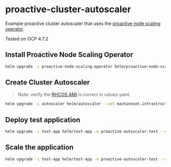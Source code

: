 # proactive-cluster-autoscaler

Example proactive cluster autoscaler that uses the [proactive node scaling operator](https://github.com/redhat-cop/proactive-node-scaling-operator).

Tested on OCP 4.7.2

## Install Proactive Node Scaling Operator

```sh
helm upgrade -i proactive-node-scaling-operator helm/proactive-node-scaling-operator -n openshift-operators
```

## Create Cluster Autoscaler

> Note: verify the [RHCOS AMI](https://access.redhat.com/documentation/en-us/openshift_container_platform/4.7/html/installing/installing-on-aws#installation-aws-user-infra-rhcos-ami_installing-restricted-networks-aws) is correct in values.yaml.

```sh
helm upgrade -i autoscaler helm/autoscaler --set machineset.infrastructure_id=$(oc get -o jsonpath='{.status.infrastructureName}{"\n"}' infrastructure cluster) -n proactive-autoscaler-test --create-namespace
```

## Deploy test application

```sh
helm upgrade -i test-app helm/test-app -n proactive-autoscaler-test --create-namespace
```

## Scale the application

```sh
helm upgrade -i test-app helm/test-app -n proactive-autoscaler-test --set replicaCount=10
```
